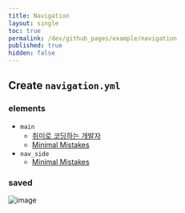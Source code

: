 ```yaml
---
title: Navigation
layout: single
toc: true
permalink: /dev/github_pages/example/navigation
published: true
hidden: false
---
```




## Create `navigation.yml`

### elements

- `main`
  - [취미로 코딩하는 개발자](https://devinlife.com/howto%20github%20pages/blog-menu/)
  - [Minimal Mistakes](https://mmistakes.github.io/minimal-mistakes/docs/navigation/#masthead)
- `nav_side`
  - [Minimal Mistakes](https://mmistakes.github.io/minimal-mistakes/docs/layouts/#custom-sidebar-navigation-menu)

### saved

![image](https://user-images.githubusercontent.com/92285528/143074318-1654873d-f8f3-449a-815b-a142cd1dc815.png)
